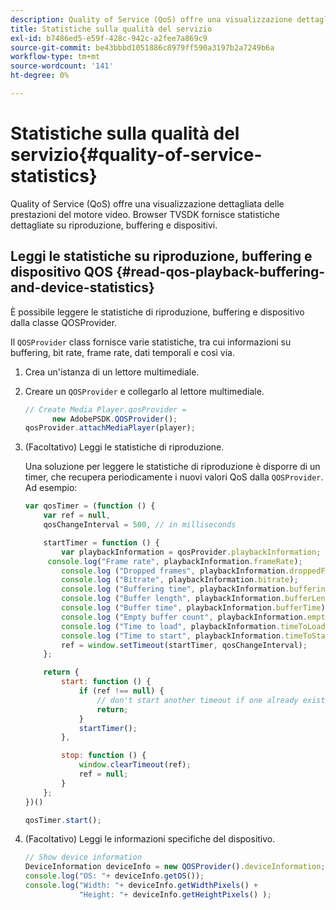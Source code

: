```yaml
---
description: Quality of Service (QoS) offre una visualizzazione dettagliata delle prestazioni del motore video. Browser TVSDK fornisce statistiche dettagliate su riproduzione, buffering e dispositivi.
title: Statistiche sulla qualità del servizio
exl-id: b7486ed5-e59f-428c-942c-a2fee7a869c9
source-git-commit: be43bbbd1051886c8979ff590a3197b2a7249b6a
workflow-type: tm+mt
source-wordcount: '141'
ht-degree: 0%

---
```


# Statistiche sulla qualità del servizio{#quality-of-service-statistics}

Quality of Service (QoS) offre una visualizzazione dettagliata delle prestazioni del motore video. Browser TVSDK fornisce statistiche dettagliate su riproduzione, buffering e dispositivi.

## Leggi le statistiche su riproduzione, buffering e dispositivo QOS {#read-qos-playback-buffering-and-device-statistics}

È possibile leggere le statistiche di riproduzione, buffering e dispositivo dalla classe QOSProvider.

Il `QOSProvider` class fornisce varie statistiche, tra cui informazioni su buffering, bit rate, frame rate, dati temporali e così via.

1. Crea un&#39;istanza di un lettore multimediale.
1. Creare un `QOSProvider` e collegarlo al lettore multimediale.

   ```js
   // Create Media Player.qosProvider =  
         new AdobePSDK.QOSProvider(); 
   qosProvider.attachMediaPlayer(player);
   ```

1. (Facoltativo) Leggi le statistiche di riproduzione.

   Una soluzione per leggere le statistiche di riproduzione è disporre di un timer, che recupera periodicamente i nuovi valori QoS dalla `QOSProvider`. Ad esempio:

   ```js
   var qosTimer = (function () { 
       var ref = null, 
       qosChangeInterval = 500, // in milliseconds 
   
       startTimer = function () { 
           var playbackInformation = qosProvider.playbackInformation; 
        console.log("Frame rate", playbackInformation.frameRate); 
           console.log ("Dropped frames", playbackInformation.droppedFrameCount); 
           console.log ("Bitrate", playbackInformation.bitrate); 
           console.log ("Buffering time", playbackInformation.bufferingTime); 
           console.log ("Buffer length", playbackInformation.bufferLength); 
           console.log ("Buffer time", playbackInformation.bufferTime); 
           console.log ("Empty buffer count", playbackInformation.emptyBufferCount); 
           console.log ("Time to load", playbackInformation.timeToLoad); 
           console.log ("Time to start", playbackInformation.timeToStart); 
           ref = window.setTimeout(startTimer, qosChangeInterval); 
       }; 
   
       return { 
           start: function () { 
               if (ref !== null) { 
                   // don't start another timeout if one already exists. 
                   return; 
               } 
               startTimer(); 
           }, 
   
           stop: function () { 
               window.clearTimeout(ref); 
               ref = null; 
           } 
       };  
   })() 
   
   qosTimer.start(); 
   ```

1. (Facoltativo) Leggi le informazioni specifiche del dispositivo.

   ```js
   // Show device information 
   DeviceInformation deviceInfo = new QOSProvider().deviceInformation; 
   console.log("OS: "+ deviceInfo.getOS()); 
   console.log("Width: "+ deviceInfo.getWidthPixels() +  
               "Height: "+ deviceInfo.getHeightPixels() );
   ```
